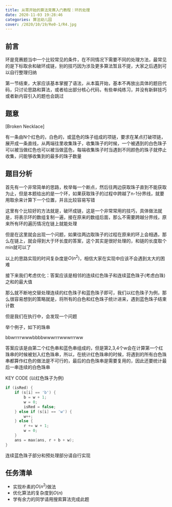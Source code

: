 ```yaml
---
title: 从零开始的算法竞赛入门教程：环的处理
date: 2020-11-03 19:28:46
categories: 算法幼儿园
cover: /2020/10/19/Re0-1/R4.jpg
---
```


## 前言

环是竞赛题当中一个比较常见的条件，在不同情况下需要不同的处理方法，最常见的是下标取余和破环成链，别的技巧因为涉及更多算法暂且不提，大家之后遇到可以自行整理归纳

第一节结束，大家应该基本掌握了语法，从本篇开始，基本不再放出具体的题目代码，只讨论思路和算法，或者给出部分核心代码，有些单纯练习，并没有新鲜技巧或者新内容引入的题也会跳过

## 题意

[Broken Necklace]

有一条由N个红色的，白色的，或蓝色的珠子组成的项链，要求在某点打破项链，展开成一条直线，从两端往里收集珠子，收集珠子的时候，一个被遇到的白色珠子可以被当做红色也可以被当做蓝色，每端收集珠子时当遇到不同颜色的珠子就停止收集，问能够收集到的最多的珠子数量

## 题目分析

首先有一个非常简单的思路，枚举每一个断点，然后往两边获取珠子直到不能获取为止，但是本题给出的是一个环，如果获取珠子的过程中跨越了n-1分界线，就要用取余来计算下一个位置，并且比较容易写错

这里有个比较好的方法就是，破环成链，这是一个非常常用的技巧，具体做法就是，将表示环的数组复制一遍，接在原来的数组后面，那么不需要跨越分界线，原来所有环的遍历情况在链上就能处理

但是在这里就会出现一个问题，如果往两边取珠子的过程在原来的环上会相遇，那么在链上，就会得到大于环长度的答案，这个其实是很好处理的，和链的长度取个min就可以了

以上的思路实现的时间复杂度是$O(n^2)$，相信大家在实现中应该不会遇到太大的困难

接下来我们考虑优化：答案应该是相邻的连续红色珠子和连续蓝色珠子(考虑白珠)之和的最大值

那么就不断地交替处理连续的红色珠子和蓝色珠子即可，我们以红色珠子为例，那么很容易想到的策略就是，将所有的白色和红色珠子统计进来，遇到蓝色珠子结束计数

但是我们在执行中，会发现一个问题

举个例子，如下的珠串

bbwrrrrwwwbbbbwwwrrrwwwrrrww

答案应该是由第二个红色串和蓝色串组成的，但是第2,3,4个w会在计算第一个红珠串的时候被划入红色珠串，所以，在统计红色珠串的时候，将遇到的所有白色珠串都算作红色的做法是不可行的，最后的白色珠串是需要复用的，因此还要统计最后一串连续的白色珠串

KEY CODE (以红色珠子为例)

```cpp
if (isRed) {
    if (s[i] == 'b') {
        b = w + 1;
        w = 0;
        isRed = false;
    } else if (s[i] == 'w') {
        w++;
    } else {
        r += w + 1;
        w = 0;
    }
    ans = max(ans, r + b + w);
}
```

连续蓝色珠子部分和预处理部分请自行实现

## 任务清单

* 实现朴素的$O(n^2)$做法
* 优化算法的复杂度到$O(n)$
* 学有余力的同学请用搜索算法完成此题

